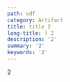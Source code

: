 ```yaml
---
path: sdf
category: Artifact
title: title 2
long-title: l 2
description: '2'
summary: '2'
keywords: '2'
---
```

2
